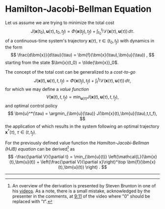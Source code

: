 # Hamilton-Jacobi-Bellman Equation
Let us assume we are trying to minimize the total cost
$$
J(\bm{x}(t_0),\bm{u}(\tau),t_0,t_f) = \Phi(\bm{x}(t_f),t_f) + \int_{t_0}^{t_f} \mathcal{L}(\bm{x}(\tau),\bm{u}(\tau)) \, d\tau .
$$
of a continuous-time system's trajectory $\bm{x}(\tau)$, $\tau \in (t_0, t_f \rangle$ with dynamics in the form
$$
\frac{d\bm{x}}{d\tau}(\tau) = \bm{f}(\bm{x}(\tau),\bm{u}(\tau)) ,
$$
starting from the state $\bm{x}(t_0) = \tilde{\bm{x}}_0$.


The concept of the total cost can be generalized to a *cost-to-go*
$$
J(\bm{x}(t),\bm{u}(\tau),t,t_f) = \Phi(\bm{x}(t_f),t_f) + \int_{t}^{t_f} \mathcal{L}(\bm{x}(\tau),\bm{u}(\tau)) \, d\tau ,
$$
for which we may define a *value function*
$$
V(\bm{x}(t),t,t_f) = \min_{\bm{u}(\tau)} J(\bm{x}(t),\bm{u}(\tau),t,t_f),
$$
and optimal control policy
$$
\bm{u}^*(\tau) = \argmin_{\bm{u}(\tau)} J(\bm{x}(t),\bm{u}(\tau),t,t_f),
$$
the application of which results in the system following an optimal trajectory $\bm{x}^*(\tau)$, $\tau \in (t,t_f\rangle$.

For the previously defined value function the *Hamilton-Jacobi-Bellman (HJB) equation* can be derived[^2] as
$$
-\frac{\partial V}{\partial t} = \min_{\bm{u}(t)} \left(\mathcal{L}(\bm{x}(t),\bm{u}(t)) + \left(\frac{\partial V}{\partial x}\right)^\top \bm{f}(\bm{x}(t),\bm{u}(t)) \right) .
$$

---

[^2]: An overview of the derivation is presented by Steven Brunton in one of his [videos](https://www.youtube.com/watch?v=-hO-AnFYm6M&ab_channel=SteveBrunton). As a note, there is a small mistake, acknowledged by the presenter in the comments, at [9:11](https://www.youtube.com/watch?v=-hO-AnFYm6M&t=551s) of the video where "$0$" should be replaced with "$t$".

<!--
### HBJ Derivation
$$
\frac{d}{dt} V(\bm{x}(t),t,t_f) = \min_{\bm{u}(t)} \frac{d}{dt} J(\bm{x}(t),\bm{u}(t),t,t_f) 
$$
$$
  \frac{d}{dt} V(\bm{x}(t),t,t_f) = \frac{\partial V}{\partial t} + \left(\frac{\partial V}{\partial x}\right)^\top \frac{d{\bm{x}}^*}{dt}
$$
$$
\begin{aligned}
\min_{\bm{u}(t)} \frac{d}{dt} J(\bm{x}(t),\bm{u}(t),t,t_f) &= \min_{\bm{u}(t)} \frac{d}{dt} \left(\Phi(\bm{x}(t_f),t_f) + \int_{t}^{t_f} \mathcal{L}(\bm{x}(\tau),\bm{u}(\tau)) \, d\tau \right) \\
&= \min_{\bm{u}(t)} \left( \frac{d}{dt} \int_{t}^{t_f} \mathcal{L}(\bm{x}(\tau),\bm{u}(\tau)) \, d\tau \right) \\
&= \min_{\bm{u}(t)} -\mathcal{L}(\bm{x}(t),\bm{u}(t)) 
\end{aligned}
$$
--->
